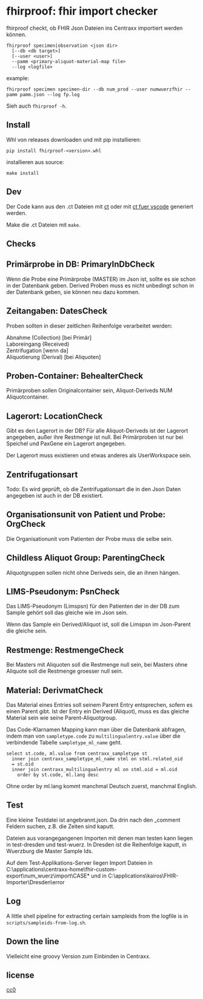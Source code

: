 # fhirproof: fhir import checker

fhirproof checkt, ob FHIR Json Dateien ins Centraxx importiert werden
können.

```
fhirproof specimen|observation <json dir>
  [--db <db target>]
  [--user <user>]
  --pamm <primary-aliquot-material-map file>
  --log <logfile>
```

example:

```
fhirproof specimen specimen-dir --db num_prod --user numwuerzfhir --pamm pamm.json --log fp.log
```

Sieh auch `fhirproof -h`.

## Install

Whl von releases downloaden und mit pip installieren:

```
pip install fhirproof-<version>.whl
```

installieren aus source:

```
make install
```

## Dev

Der Code kann aus den .ct Dateien mit
[ct](https://github.com/tnustrings/codetext/releases) oder mit [ct
fuer
vscode](https://marketplace.visualstudio.com/items?itemName=tnustrings.codetext)
generiert werden.

Make die .ct Dateien mit `make`.

## Checks

## Primärprobe in DB: PrimaryInDbCheck

Wenn die Probe eine Primärprobe (MASTER) im Json ist, sollte es sie
schon in der Datenbank geben. Derived Proben muss es nicht unbedingt
schon in der Datenbank geben, sie können neu dazu kommen.

## Zeitangaben: DatesCheck

Proben sollten in dieser zeitlichen Reihenfolge verarbeitet werden: 

Abnahme (Collection) [bei Primär]<br/>
Laboreingang (Received)  <br/>
Zentrifugation [wenn da] <br/>
Aliquotierung (Derival) [bei Aliquoten]   <br/>

## Proben-Container: BehealterCheck

Primärproben sollen Originalcontainer sein, Aliquot-Deriveds NUM
Aliquotcontainer.

## Lagerort: LocationCheck

Gibt es den Lagerort in der DB? Für alle Aliquot-Deriveds ist der
Lagerort angegeben, außer ihre Restmenge ist null. Bei Primärproben
ist nur bei Speichel und PaxGene ein Lagerort angegeben.

Der Lagerort muss existieren und etwas anderes als UserWorkspace sein.

## Zentrifugationsart

Todo: Es wird geprüft, ob die Zentrifugationsart die in den Json Daten
angegeben ist auch in der DB existiert.

## Organisationsunit von Patient und Probe: OrgCheck

Die Organisationunit vom Patienten der Probe muss die selbe sein.

## Childless Aliquot Group: ParentingCheck

Aliquotgruppen sollen nicht ohne Deriveds sein, die an ihnen hängen.

## LIMS-Pseudonym: PsnCheck

Das LIMS-Pseudonym (Limspsn) für den Patienten der in der DB zum
Sample gehört soll das gleiche wie im Json sein.

Wenn das Sample ein Derived/Aliquot ist, soll die Limspsn im
Json-Parent die gleiche sein.

## Restmenge: RestmengeCheck

Bei Masters mit Aliquoten soll die Restmenge null sein, bei Masters
ohne Aliquote soll die Restmenge groesser null sein.

## Material: DerivmatCheck

Das Material eines Entries soll seinem Parent Entry entsprechen,
sofern es einen Parent gibt. Ist der Entry ein Derived (Aliquot), muss
es das gleiche Material sein wie seine Parent-Aliquotgroup.

Das Code-Klarnamen Mapping kann man über die Datenbank abfragen,
indem man von `sampletype.code` zu `multilingualentry.value` über die
verbindende Tabelle `sampletype_ml_name` geht.

    select st.code, ml.value from centraxx_sampletype st
      inner join centraxx_sampletype_ml_name stml on stml.related_oid
      = st.oid
      inner join centraxx_multilingualentry ml on stml.oid = ml.oid
        order by st.code, ml.lang desc

Ohne order by ml.lang kommt manchmal Deutsch zuerst, manchmal English.





## Test

Eine kleine Testdatei ist angebrannt.json. Da drin nach den _comment
Feldern suchen, z.B. die Zeiten sind kaputt.

Dateien aus vorangegangenen Importen mit denen man testen kann liegen
in test-dresden und test-wuerz. In Dresden ist die Reihenfolge
kaputt, in Wuerzburg die Master Sample Ids.

Auf dem Test-Applikations-Server liegen Import Dateien in
C:\applications\centraxx-home\fhir-custom-export\num_wuerz\import\CASE*
 und in C:\applications\kairos\FHIR-Importer\Dresden\error

## Log

A little shell pipeline for extracting certain sampleids from the
logfile is in `scripts/sampleids-from-log.sh`.

## Down the line

Vielleicht eine groovy Version zum Einbinden in Centraxx.


## license

[cc0](https://creativecommons.org/publicdomain/zero/1.0/)